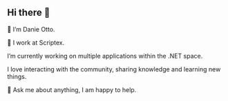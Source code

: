 ## Hi there 👋

👨 I’m Danie Otto.

🏢 I work at Scriptex.

I’m currently working on multiple applications within the .NET space. 

I love interacting with the community, sharing knowledge and learning new things.

💬 Ask me about anything, I am happy to help.
